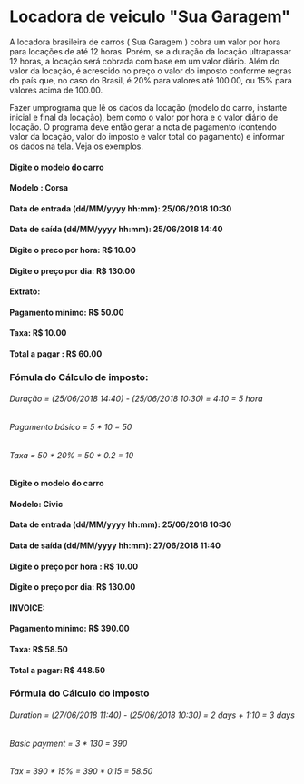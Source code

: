 # Locadora de veiculo   "Sua Garagem"

A locadora brasileira de carros ( Sua Garagem ) cobra um valor por hora para locações de até
12 horas. Porém, se a duração da locação ultrapassar 12 horas, a locação será
cobrada com base em um valor diário.
Além do valor da locação, é acrescido no preço o valor do imposto conforme regras do país que, no caso do Brasil, é 20%
para valores até 100.00, ou 15% para valores acima de 100.00.

Fazer umprograma que lê os dados da locação (modelo do carro, instante inicial e final da
locação), bem como o valor por hora e o valor diário de locação.
O programa deve então gerar a nota de pagamento (contendo valor da locação, valor do
imposto e valor total do pagamento) e informar os dados na tela.
Veja os exemplos.

#### Digite o modelo do carro
#### Modelo : Corsa
#### Data de entrada (dd/MM/yyyy hh:mm): 25/06/2018 10:30
#### Data de saída (dd/MM/yyyy hh:mm): 25/06/2018 14:40
#### Digite o preco por hora: R$ 10.00
#### Digite o preço por dia: R$ 130.00
#### Extrato:
#### Pagamento mínimo: R$ 50.00
#### Taxa: R$ 10.00
#### Total a pagar : R$ 60.00 

### Fómula do Cálculo de imposto:
###### Duração = (25/06/2018 14:40) - (25/06/2018 10:30) = 4:10 = 5 hora
###### Pagamento básico = 5 * 10 = 50
###### Taxa = 50 * 20% = 50 * 0.2 = 10

#### Digite o modelo do carro
#### Modelo: Civic
#### Data de entrada (dd/MM/yyyy hh:mm): 25/06/2018 10:30
#### Data de saída (dd/MM/yyyy hh:mm): 27/06/2018 11:40
#### Digite o preço por hora : R$ 10.00
#### Digite o preço por dia: R$ 130.00
#### INVOICE:
#### Pagamento mínimo: R$ 390.00
#### Taxa: R$ 58.50
#### Total a pagar: R$ 448.50

### Fórmula do Cálculo do imposto
###### Duration = (27/06/2018 11:40) - (25/06/2018 10:30) = 2 days + 1:10 = 3 days
###### Basic payment = 3 * 130 = 390
###### Tax = 390 * 15% = 390 * 0.15 = 58.50
